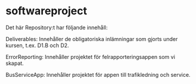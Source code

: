 # softwareproject

Det här Repository:t har följande innehåll:

Deliverables: Innehåller de obligatoriska inlämningar som gjorts under kursen, t.ex. D1.B och D2.

ErrorReporting: Innehåller projektet för felrapporteringsappen som vi skapat.

BusServiceApp: Innehåller projektet för appen till trafikledning och service.

